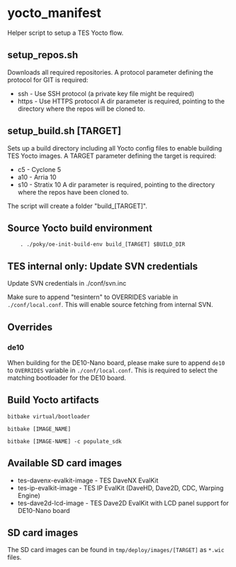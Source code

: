# yocto_manifest
Helper script to setup a TES Yocto flow.

## setup_repos.sh
Downloads all required repositories.
A protocol parameter defining the protocol for GIT is required:
* ssh   - Use SSH protocol (a private key file might be required)
* https - Use HTTPS protocol
A dir parameter is required, pointing to the directory where the repos will be cloned to.

## setup_build.sh [TARGET]
Sets up a build directory including all Yocto config files to enable building TES Yocto images.
A TARGET parameter defining the target is required:
* c5  - Cyclone 5
* a10 - Arria 10
* s10 - Stratix 10
A dir parameter is required, pointing to the directory where the repos have been cloned to.

The script will create a folder "build_[TARGET]".

## Source Yocto build environment
```
	. ./poky/oe-init-build-env build_[TARGET] $BUILD_DIR
```

## TES internal only: Update SVN credentials

Update SVN credentials in ./conf/svn.inc

Make sure to append "tesintern" to OVERRIDES variable in `./conf/local.conf`.
This will enable source fetching from internal SVN.

## Overrides

### de10

When building for the DE10-Nano board, please make sure to append `de10` to `OVERRIDES` variable in `./conf/local.conf`.
This is required to select the matching bootloader for the DE10 board.

## Build Yocto artifacts

	bitbake virtual/bootloader

	bitbake [IMAGE_NAME]

	bitbake [IMAGE-NAME] -c populate_sdk

## Available SD card images

* tes-davenx-evalkit-image - TES DaveNX EvalKit
* tes-ip-evalkit-image - TES IP EvalKit (DaveHD, Dave2D, CDC, Warping Engine)
* tes-dave2d-lcd-image - TES Dave2D EvalKit with LCD panel support for DE10-Nano board

## SD card images

The SD card images can be found in `tmp/deploy/images/[TARGET]` as `*.wic` files.
